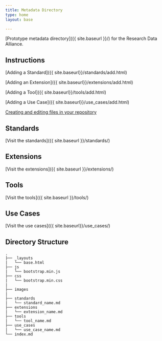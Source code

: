 ```yaml
---
title: Metadata Directory
type: home
layout: base

---
```


[Prototype metadata directory]({{ site.baseurl }}/) for the Research Data Alliance.

## Instructions

[Adding a Standard]({{ site.baseurl}}/standards/add.html)

[Adding an Extension]({{ site.baseurl}}/extensions/add.html)

[Adding a Tool]({{ site.baseurl}}/tools/add.html)

[Adding a Use Case]({{ site.baseurl}}/use_cases/add.html)

[Creating and editing files in your repository](https://help.github.com/articles/creating-and-editing-files-in-your-repository)

## Standards

[Visit the standards]({{ site.baseurl }}/standards/)


## Extensions

[Visit the extensions]({{ site.baseurl }}/extensions/)

## Tools

[Visit the tools]({{ site.baseurl }}/tools/)

## Use Cases

[Visit the use cases]({{ site.baseurl}}/use_cases/)

## Directory Structure

    .
    ├── _layouts
    |   └── base.html
    ├── js
    |   └── bootstrap.min.js
    ├── css
    |   └── bootstrap.min.css
    |
    ├── images
    |
    ├── standards
    |   └── standard_name.md
    ├── extensions
    |   └── extension_name.md
    ├── tools
    |   └── tool_name.md
    ├── use_cases
    |   └── use_case_name.md
    └── index.md
